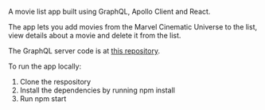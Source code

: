 A movie list app built using GraphQL, Apollo Client and React.

The app lets you add movies from the Marvel Cinematic Universe to the list, view details about a movie and delete it from the list.

The GraphQL server code is at [this repository](https://github.com/Aravindh-SNR/graphql-movie-list-app-server).

To run the app locally:
1. Clone the respository
2. Install the dependencies by running npm install
3. Run npm start